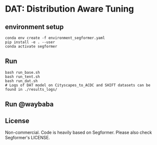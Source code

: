 # DAT: Distribution Aware Tuning
## environment setup
```
conda env create -f environment_segformer.yaml
pip install -e . --user
conda activate segformer
```
## Run
```
bash run_base.sh
bash run_tent.sh
bash run_dat.sh
# Logs of DAT model on Cityscapes_to_ACDC and SHIFT datasets can be found in ./results_logs/
```

## Run @waybaba

## License
Non-commercial. Code is heavily based on Segformer. Please also check Segformer's LICENSE.

